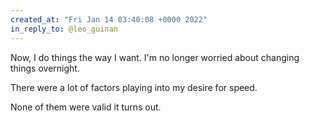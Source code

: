 ```yaml
---
created_at: "Fri Jan 14 03:40:08 +0000 2022"
in_reply_to: @leo_guinan
---
```


Now, I do things the way I want. I'm no longer worried about changing things overnight. 

There were a lot of factors playing into my desire for speed.

None of them were valid it turns out.